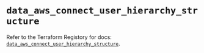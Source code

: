 # `data_aws_connect_user_hierarchy_structure`

Refer to the Terraform Registory for docs: [`data_aws_connect_user_hierarchy_structure`](https://www.terraform.io/docs/providers/aws/d/connect_user_hierarchy_structure).
